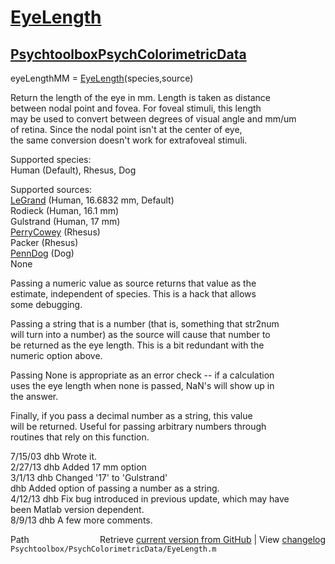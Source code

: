 # [EyeLength](EyeLength)
## [Psychtoolbox](Psychtoolbox)[PsychColorimetricData](PsychColorimetricData)

 eyeLengthMM = [EyeLength](EyeLength)(species,source)  
  
 Return the length of the eye in mm.  Length is taken as distance  
 between nodal point and fovea.  For foveal stimuli, this length  
 may be used to convert between degrees of visual angle and mm/um  
 of retina.  Since the nodal point isn't at the center of eye,  
 the same conversion doesn't work for extrafoveal stimuli.  
  
 Supported species:  
        Human (Default), Rhesus, Dog  
  
 Supported sources:  
   [LeGrand](LeGrand) (Human, 16.6832 mm, Default)  
   Rodieck (Human, 16.1 mm)  
   Gulstrand (Human, 17 mm)  
   [PerryCowey](PerryCowey) (Rhesus)  
   Packer (Rhesus)  
   [PennDog](PennDog) (Dog)  
   None  
  
 Passing a numeric value as source returns that value as the  
 estimate, independent of species.  This is a hack that allows  
 some debugging.  
  
 Passing a string that is a number (that is, something that str2num  
 will turn into a number) as the source will cause that number to  
 be returned as the eye length.  This is a bit redundant with the  
 numeric option above.  
  
 Passing None is appropriate as an error check -- if a calculation  
 uses the eye length when none is passed, NaN's will show up in  
 the answer.  
  
 Finally, if you pass a decimal number as a string, this value  
 will be returned.  Useful for passing arbitrary numbers through  
 routines that rely on this function.  
  
 7/15/03  dhb  Wrote it.  
 2/27/13  dhb  Added 17 mm option  
 3/1/13   dhb  Changed '17' to 'Gulstrand'  
          dhb  Added option of passing a number as a string.  
 4/12/13  dhb  Fix bug introduced in previous update, which may have  
               been Matlab version dependent.  
 8/9/13   dhb  A few more comments.  




<div class="code_header" style="text-align:right;">
  <span style="float:left;">Path&nbsp;&nbsp;</span> <span class="counter">Retrieve <a href=
  "https://raw.github.com/Psychtoolbox-3/Psychtoolbox-3/beta/Psychtoolbox/PsychColorimetricData/EyeLength.m">current version from GitHub</a> | View <a href=
  "https://github.com/Psychtoolbox-3/Psychtoolbox-3/commits/beta/Psychtoolbox/PsychColorimetricData/EyeLength.m">changelog</a></span>
</div>
<div class="code">
  <code>Psychtoolbox/PsychColorimetricData/EyeLength.m</code>
</div>

